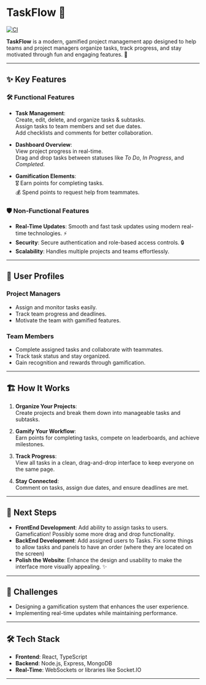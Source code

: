 # TaskFlow 🎯

[![CI](https://github.com/Ethan-Passino//WebDesign-Project/actions/workflows/ci.yml/badge.svg)](https://github.com/Ethan-Passino//WebDesign-Project/actions)

**TaskFlow** is a modern, gamified project management app designed to help teams and project managers organize tasks, track progress, and stay motivated through fun and engaging features. 🚀

---

## ✨ Key Features

### 🛠️ **Functional Features**
- **Task Management**:  
  Create, edit, delete, and organize tasks & subtasks.  
  Assign tasks to team members and set due dates.  
  Add checklists and comments for better collaboration.  

- **Dashboard Overview**:  
  View project progress in real-time.  
  Drag and drop tasks between statuses like *To Do*, *In Progress*, and *Completed*.  

- **Gamification Elements**:  
  🎖️ Earn points for completing tasks.  
  💰 Spend points to request help from teammates.

### 🛡️ **Non-Functional Features**
- **Real-Time Updates**: Smooth and fast task updates using modern real-time technologies. ⚡  
- **Security**: Secure authentication and role-based access controls. 🔒  
- **Scalability**: Handles multiple projects and teams effortlessly.

---

## 👥 User Profiles

### **Project Managers**
- Assign and monitor tasks easily.  
- Track team progress and deadlines.  
- Motivate the team with gamified features.

### **Team Members**
- Complete assigned tasks and collaborate with teammates.  
- Track task status and stay organized.  
- Gain recognition and rewards through gamification.

---

## 🏗️ How It Works

1. **Organize Your Projects**:  
   Create projects and break them down into manageable tasks and subtasks.

2. **Gamify Your Workflow**:  
   Earn points for completing tasks, compete on leaderboards, and achieve milestones.

3. **Track Progress**:  
   View all tasks in a clean, drag-and-drop interface to keep everyone on the same page.

4. **Stay Connected**:  
   Comment on tasks, assign due dates, and ensure deadlines are met.

---

## 🚀 Next Steps
- **FrontEnd Development**: Add ability to assign tasks to users. Gamefication! Possibly some more drag and drop functionality. 
- **BackEnd Development**: Add assigned users to Tasks. Fix some things to allow tasks and panels to have an order (where they are located on the screen)
- **Polish the Website**: Enhance the design and usability to make the interface more visually appealing. ✨  

---

## 🎯 Challenges
- Designing a gamification system that enhances the user experience.  
- Implementing real-time updates while maintaining performance.  

---

## 🛠️ Tech Stack
- **Frontend**: React, TypeScript  
- **Backend**: Node.js, Express, MongoDB  
- **Real-Time**: WebSockets or libraries like Socket.IO  

---